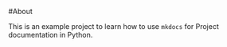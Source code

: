 #About 

This is an example project to learn how to use `mkdocs` for Project documentation in Python.